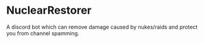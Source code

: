 # NuclearRestorer
A discord bot which can remove damage caused by nukes/raids and protect you from channel spamming.
